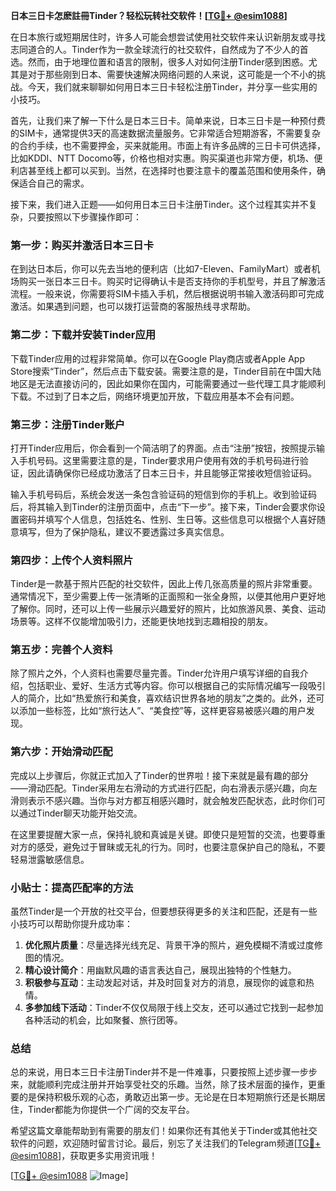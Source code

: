 **日本三日卡怎麽註冊Tinder？轻松玩转社交软件！[[TG💪+ @esim1088](https://t.me/s/esim1088)]**

在日本旅行或短期居住时，许多人可能会想尝试使用社交软件来认识新朋友或寻找志同道合的人。Tinder作为一款全球流行的社交软件，自然成为了不少人的首选。然而，由于地理位置和语言的限制，很多人对如何注册Tinder感到困惑。尤其是对于那些刚到日本、需要快速解决网络问题的人来说，这可能是一个不小的挑战。今天，我们就来聊聊如何用日本三日卡轻松注册Tinder，并分享一些实用的小技巧。

首先，让我们来了解一下什么是日本三日卡。简单来说，日本三日卡是一种预付费的SIM卡，通常提供3天的高速数据流量服务。它非常适合短期游客，不需要复杂的合约手续，也不需要押金，买来就能用。市面上有许多品牌的三日卡可供选择，比如KDDI、NTT Docomo等，价格也相对实惠。购买渠道也非常方便，机场、便利店甚至线上都可以买到。当然，在选择时也要注意卡的覆盖范围和使用条件，确保适合自己的需求。

接下来，我们进入正题——如何用日本三日卡注册Tinder。这个过程其实并不复杂，只要按照以下步骤操作即可：

### 第一步：购买并激活日本三日卡

在到达日本后，你可以先去当地的便利店（比如7-Eleven、FamilyMart）或者机场购买一张日本三日卡。购买时记得确认卡是否支持你的手机型号，并且了解激活流程。一般来说，你需要将SIM卡插入手机，然后根据说明书输入激活码即可完成激活。如果遇到问题，也可以拨打运营商的客服热线寻求帮助。

### 第二步：下载并安装Tinder应用

下载Tinder应用的过程非常简单。你可以在Google Play商店或者Apple App Store搜索“Tinder”，然后点击下载安装。需要注意的是，Tinder目前在中国大陆地区是无法直接访问的，因此如果你在国内，可能需要通过一些代理工具才能顺利下载。不过到了日本之后，网络环境更加开放，下载应用基本不会有问题。

### 第三步：注册Tinder账户

打开Tinder应用后，你会看到一个简洁明了的界面。点击“注册”按钮，按照提示输入手机号码。这里需要注意的是，Tinder要求用户使用有效的手机号码进行验证，因此请确保你已经成功激活了日本三日卡，并且能够正常接收短信验证码。

输入手机号码后，系统会发送一条包含验证码的短信到你的手机上。收到验证码后，将其输入到Tinder的注册页面中，点击“下一步”。接下来，Tinder会要求你设置密码并填写个人信息，包括姓名、性别、生日等。这些信息可以根据个人喜好随意填写，但为了保护隐私，建议不要透露过多真实信息。

### 第四步：上传个人资料照片

Tinder是一款基于照片匹配的社交软件，因此上传几张高质量的照片非常重要。通常情况下，至少需要上传一张清晰的正面照和一张全身照，以便其他用户更好地了解你。同时，还可以上传一些展示兴趣爱好的照片，比如旅游风景、美食、运动场景等。这样不仅能增加吸引力，还能更快地找到志趣相投的朋友。

### 第五步：完善个人资料

除了照片之外，个人资料也需要尽量完善。Tinder允许用户填写详细的自我介绍，包括职业、爱好、生活方式等内容。你可以根据自己的实际情况编写一段吸引人的简介，比如“热爱旅行和美食，喜欢结识世界各地的朋友”之类的。此外，还可以添加一些标签，比如“旅行达人”、“美食控”等，这样更容易被感兴趣的用户发现。

### 第六步：开始滑动匹配

完成以上步骤后，你就正式加入了Tinder的世界啦！接下来就是最有趣的部分——滑动匹配。Tinder采用左右滑动的方式进行匹配，向右滑表示感兴趣，向左滑则表示不感兴趣。当你与对方都互相感兴趣时，就会触发匹配状态，此时你们可以通过Tinder聊天功能开始交流。

在这里要提醒大家一点，保持礼貌和真诚是关键。即使只是短暂的交流，也要尊重对方的感受，避免过于冒昧或无礼的行为。同时，也要注意保护自己的隐私，不要轻易泄露敏感信息。

### 小贴士：提高匹配率的方法

虽然Tinder是一个开放的社交平台，但要想获得更多的关注和匹配，还是有一些小技巧可以帮助你提升成功率：

1. **优化照片质量**：尽量选择光线充足、背景干净的照片，避免模糊不清或过度修图的情况。
2. **精心设计简介**：用幽默风趣的语言表达自己，展现出独特的个性魅力。
3. **积极参与互动**：主动发起对话，并及时回复对方的消息，展现你的诚意和热情。
4. **多参加线下活动**：Tinder不仅仅局限于线上交友，还可以通过它找到一起参加各种活动的机会，比如聚餐、旅行团等。

### 总结

总的来说，用日本三日卡注册Tinder并不是一件难事，只要按照上述步骤一步步来，就能顺利完成注册并开始享受社交的乐趣。当然，除了技术层面的操作，更重要的是保持积极乐观的心态，勇敢迈出第一步。无论是在日本短期旅行还是长期居住，Tinder都能为你提供一个广阔的交友平台。

希望这篇文章能帮助到有需要的朋友们！如果你还有其他关于Tinder或其他社交软件的问题，欢迎随时留言讨论。最后，别忘了关注我们的Telegram频道[[TG💪+ @esim1088](https://t.me/s/esim1088)]，获取更多实用资讯哦！

[[TG💪+ @esim1088](https://t.me/s/esim1088) ![Image](https://i.postimg.cc/4NQfJmqS/Snipaste-2025-05-13-00-14-12.png)]